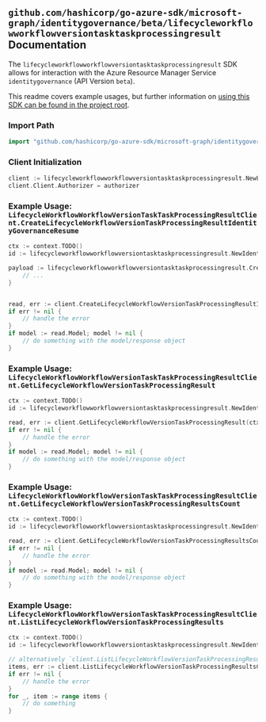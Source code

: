 
## `github.com/hashicorp/go-azure-sdk/microsoft-graph/identitygovernance/beta/lifecycleworkflowworkflowversiontasktaskprocessingresult` Documentation

The `lifecycleworkflowworkflowversiontasktaskprocessingresult` SDK allows for interaction with the Azure Resource Manager Service `identitygovernance` (API Version `beta`).

This readme covers example usages, but further information on [using this SDK can be found in the project root](https://github.com/hashicorp/go-azure-sdk/tree/main/docs).

### Import Path

```go
import "github.com/hashicorp/go-azure-sdk/microsoft-graph/identitygovernance/beta/lifecycleworkflowworkflowversiontasktaskprocessingresult"
```


### Client Initialization

```go
client := lifecycleworkflowworkflowversiontasktaskprocessingresult.NewLifecycleWorkflowWorkflowVersionTaskTaskProcessingResultClientWithBaseURI("https://management.azure.com")
client.Client.Authorizer = authorizer
```


### Example Usage: `LifecycleWorkflowWorkflowVersionTaskTaskProcessingResultClient.CreateLifecycleWorkflowVersionTaskProcessingResultIdentityGovernanceResume`

```go
ctx := context.TODO()
id := lifecycleworkflowworkflowversiontasktaskprocessingresult.NewIdentityGovernanceLifecycleWorkflowWorkflowIdVersionIdTaskIdTaskProcessingResultID("workflowIdValue", "workflowVersionVersionNumberValue", "taskIdValue", "taskProcessingResultIdValue")

payload := lifecycleworkflowworkflowversiontasktaskprocessingresult.CreateLifecycleWorkflowVersionTaskProcessingResultIdentityGovernanceResumeRequest{
	// ...
}


read, err := client.CreateLifecycleWorkflowVersionTaskProcessingResultIdentityGovernanceResume(ctx, id, payload)
if err != nil {
	// handle the error
}
if model := read.Model; model != nil {
	// do something with the model/response object
}
```


### Example Usage: `LifecycleWorkflowWorkflowVersionTaskTaskProcessingResultClient.GetLifecycleWorkflowVersionTaskProcessingResult`

```go
ctx := context.TODO()
id := lifecycleworkflowworkflowversiontasktaskprocessingresult.NewIdentityGovernanceLifecycleWorkflowWorkflowIdVersionIdTaskIdTaskProcessingResultID("workflowIdValue", "workflowVersionVersionNumberValue", "taskIdValue", "taskProcessingResultIdValue")

read, err := client.GetLifecycleWorkflowVersionTaskProcessingResult(ctx, id, lifecycleworkflowworkflowversiontasktaskprocessingresult.DefaultGetLifecycleWorkflowVersionTaskProcessingResultOperationOptions())
if err != nil {
	// handle the error
}
if model := read.Model; model != nil {
	// do something with the model/response object
}
```


### Example Usage: `LifecycleWorkflowWorkflowVersionTaskTaskProcessingResultClient.GetLifecycleWorkflowVersionTaskProcessingResultsCount`

```go
ctx := context.TODO()
id := lifecycleworkflowworkflowversiontasktaskprocessingresult.NewIdentityGovernanceLifecycleWorkflowWorkflowIdVersionIdTaskID("workflowIdValue", "workflowVersionVersionNumberValue", "taskIdValue")

read, err := client.GetLifecycleWorkflowVersionTaskProcessingResultsCount(ctx, id, lifecycleworkflowworkflowversiontasktaskprocessingresult.DefaultGetLifecycleWorkflowVersionTaskProcessingResultsCountOperationOptions())
if err != nil {
	// handle the error
}
if model := read.Model; model != nil {
	// do something with the model/response object
}
```


### Example Usage: `LifecycleWorkflowWorkflowVersionTaskTaskProcessingResultClient.ListLifecycleWorkflowVersionTaskProcessingResults`

```go
ctx := context.TODO()
id := lifecycleworkflowworkflowversiontasktaskprocessingresult.NewIdentityGovernanceLifecycleWorkflowWorkflowIdVersionIdTaskID("workflowIdValue", "workflowVersionVersionNumberValue", "taskIdValue")

// alternatively `client.ListLifecycleWorkflowVersionTaskProcessingResults(ctx, id, lifecycleworkflowworkflowversiontasktaskprocessingresult.DefaultListLifecycleWorkflowVersionTaskProcessingResultsOperationOptions())` can be used to do batched pagination
items, err := client.ListLifecycleWorkflowVersionTaskProcessingResultsComplete(ctx, id, lifecycleworkflowworkflowversiontasktaskprocessingresult.DefaultListLifecycleWorkflowVersionTaskProcessingResultsOperationOptions())
if err != nil {
	// handle the error
}
for _, item := range items {
	// do something
}
```
